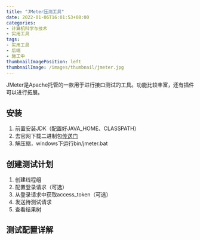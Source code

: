 ```yaml
---
title: "JMeter压测工具"
date: 2022-01-06T16:01:53+08:00
categories:
- 计算机科学与技术
- 实用工具
tags:
- 实用工具
- 后端
- 施工中
thumbnailImagePosition: left
thumbnailImage: /images/thumbnail/jmeter.jpg
---
```

JMeter是Apache托管的一款用于进行接口测试的工具。功能比较丰富，还有插件可以进行拓展。
<!--more-->
## 安装
1. 前置安装JDK（配置好JAVA_HOME、CLASSPATH）
1. 去官网下载二进制包[传送门](https://jmeter.apache.org/download_jmeter.cgi)
1. 解压缩，windows下运行bin/jmeter.bat
## 创建测试计划
1. 创建线程组
1. 配置登录请求（可选）
1. 从登录请求中获取access_token（可选）
1. 发送待测试请求
1. 查看结果树
## 测试配置详解